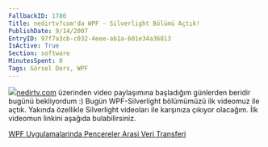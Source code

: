 ```yaml
---
FallbackID: 1786
Title: nedirtv?com'da WPF - Silverlight Bölümü Açtık!
PublishDate: 9/14/2007
EntryID: 97f7a3cb-c032-4eee-ab1a-601e34a36813
IsActive: True
Section: software
MinutesSpent: 0
Tags: Görsel Ders, WPF
---
```

![](http://cdn.daron.yondem.com/assets/1786/nedirtv_logo.png)[nedirtv.com](http://www.nedirtv.com)
üzerinden video paylaşımına başladığım günlerden beridir bugünü
bekliyordum :) Bugün WPF-Silverlight bölümümüzü ilk videomuz ile açtık.
Yakında özellikle Silverlight videoları ile karşınıza çıkıyor olacağım.
İlk videomun linkini aşağıda bulabilirsiniz.

[WPF Uygulamalarinda Pencereler Arasi Veri
Transferi](http://www.nedirtv.com/VideoDetay.aspx?VideoID=67)


